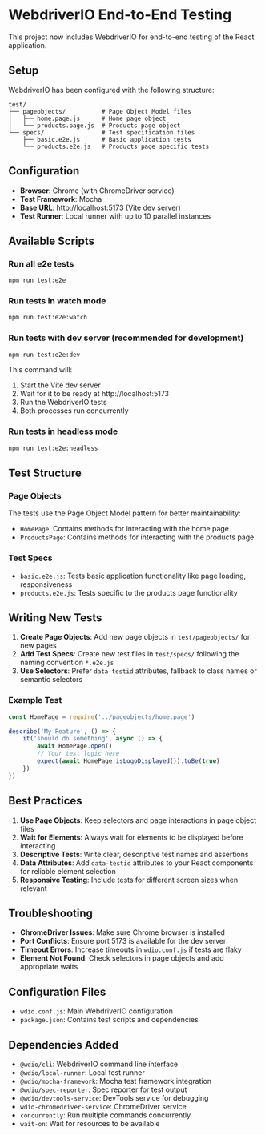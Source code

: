 # WebdriverIO End-to-End Testing

This project now includes WebdriverIO for end-to-end testing of the React application.

## Setup

WebdriverIO has been configured with the following structure:

```
test/
├── pageobjects/          # Page Object Model files
│   ├── home.page.js      # Home page object
│   └── products.page.js  # Products page object
└── specs/                # Test specification files
    ├── basic.e2e.js      # Basic application tests
    └── products.e2e.js   # Products page specific tests
```

## Configuration

-   **Browser**: Chrome (with ChromeDriver service)
-   **Test Framework**: Mocha
-   **Base URL**: http://localhost:5173 (Vite dev server)
-   **Test Runner**: Local runner with up to 10 parallel instances

## Available Scripts

### Run all e2e tests

```bash
npm run test:e2e
```

### Run tests in watch mode

```bash
npm run test:e2e:watch
```

### Run tests with dev server (recommended for development)

```bash
npm run test:e2e:dev
```

This command will:

1. Start the Vite dev server
2. Wait for it to be ready at http://localhost:5173
3. Run the WebdriverIO tests
4. Both processes run concurrently

### Run tests in headless mode

```bash
npm run test:e2e:headless
```

## Test Structure

### Page Objects

The tests use the Page Object Model pattern for better maintainability:

-   `HomePage`: Contains methods for interacting with the home page
-   `ProductsPage`: Contains methods for interacting with the products page

### Test Specs

-   `basic.e2e.js`: Tests basic application functionality like page loading, responsiveness
-   `products.e2e.js`: Tests specific to the products page functionality

## Writing New Tests

1. **Create Page Objects**: Add new page objects in `test/pageobjects/` for new pages
2. **Add Test Specs**: Create new test files in `test/specs/` following the naming convention `*.e2e.js`
3. **Use Selectors**: Prefer `data-testid` attributes, fallback to class names or semantic selectors

### Example Test

```javascript
const HomePage = require('../pageobjects/home.page')

describe('My Feature', () => {
    it('should do something', async () => {
        await HomePage.open()
        // Your test logic here
        expect(await HomePage.isLogoDisplayed()).toBe(true)
    })
})
```

## Best Practices

1. **Use Page Objects**: Keep selectors and page interactions in page object files
2. **Wait for Elements**: Always wait for elements to be displayed before interacting
3. **Descriptive Tests**: Write clear, descriptive test names and assertions
4. **Data Attributes**: Add `data-testid` attributes to your React components for reliable element selection
5. **Responsive Testing**: Include tests for different screen sizes when relevant

## Troubleshooting

-   **ChromeDriver Issues**: Make sure Chrome browser is installed
-   **Port Conflicts**: Ensure port 5173 is available for the dev server
-   **Timeout Errors**: Increase timeouts in `wdio.conf.js` if tests are flaky
-   **Element Not Found**: Check selectors in page objects and add appropriate waits

## Configuration Files

-   `wdio.conf.js`: Main WebdriverIO configuration
-   `package.json`: Contains test scripts and dependencies

## Dependencies Added

-   `@wdio/cli`: WebdriverIO command line interface
-   `@wdio/local-runner`: Local test runner
-   `@wdio/mocha-framework`: Mocha test framework integration
-   `@wdio/spec-reporter`: Spec reporter for test output
-   `@wdio/devtools-service`: DevTools service for debugging
-   `wdio-chromedriver-service`: ChromeDriver service
-   `concurrently`: Run multiple commands concurrently
-   `wait-on`: Wait for resources to be available
